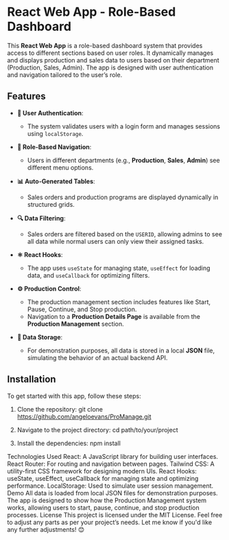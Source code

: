 # React Web App - Role-Based Dashboard

This **React Web App** is a role-based dashboard system that provides access to different sections based on user roles. It dynamically manages and displays production and sales data to users based on their department (Production, Sales, Admin). The app is designed with user authentication and navigation tailored to the user’s role.

## Features

- **🔑 User Authentication**: 
  - The system validates users with a login form and manages sessions using `localStorage`.
  
- **📌 Role-Based Navigation**: 
  - Users in different departments (e.g., **Production**, **Sales**, **Admin**) see different menu options.
  
- **📊 Auto-Generated Tables**: 
  - Sales orders and production programs are displayed dynamically in structured grids.
  
- **🔍 Data Filtering**: 
  - Sales orders are filtered based on the `USERID`, allowing admins to see all data while normal users can only view their assigned tasks.
  
- **⚛️ React Hooks**: 
  - The app uses `useState` for managing state, `useEffect` for loading data, and `useCallback` for optimizing filters.

- **⚙️ Production Control**: 
  - The production management section includes features like Start, Pause, Continue, and Stop production.
  - Navigation to a **Production Details Page** is available from the **Production Management** section.
  
- **📁 Data Storage**: 
  - For demonstration purposes, all data is stored in a local **JSON** file, simulating the behavior of an actual backend API.

## Installation

To get started with this app, follow these steps:

1. Clone the repository:
  git clone https://github.com/angeloevans/ProManage.git

2. Navigate to the project directory: 
  cd path/to/your/project

3. Install the dependencies:
  npm install

Technologies Used
React: A JavaScript library for building user interfaces.
React Router: For routing and navigation between pages.
Tailwind CSS: A utility-first CSS framework for designing modern UIs.
React Hooks: useState, useEffect, useCallback for managing state and optimizing performance.
LocalStorage: Used to simulate user session management.
Demo
All data is loaded from local JSON files for demonstration purposes.
The app is designed to show how the Production Management system works, allowing users to start, pause, continue, and stop production processes.
License
This project is licensed under the MIT License.
Feel free to adjust any parts as per your project’s needs. Let me know if you'd like any further adjustments! 😊

